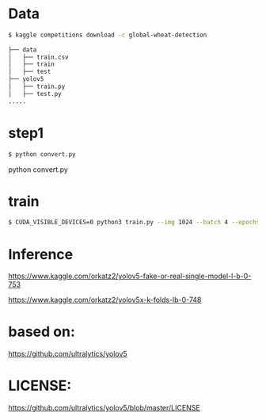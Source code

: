 
# Data
```bash
$ kaggle competitions download -c global-wheat-detection
     
├── data  
│   ├── train.csv      
│   ├── train
│   ├── test
├── yolov5
│   ├── train.py           
│   ├── test.py       
.....
```

# step1
```bash
$ python convert.py
```
python convert.py


# train
```bash
$ CUDA_VISIBLE_DEVICES=0 python3 train.py --img 1024 --batch 4 --epochs 100 --data ./data/w0.yaml --cfg ./models/yolov5x.yaml --name yolov5x_fold0_1024 --weights ./yolov5x.pt
```
# Inference
https://www.kaggle.com/orkatz2/yolov5-fake-or-real-single-model-l-b-0-753

https://www.kaggle.com/orkatz2/yolov5x-k-folds-lb-0-748

# based on:
https://github.com/ultralytics/yolov5

# LICENSE:
https://github.com/ultralytics/yolov5/blob/master/LICENSE

